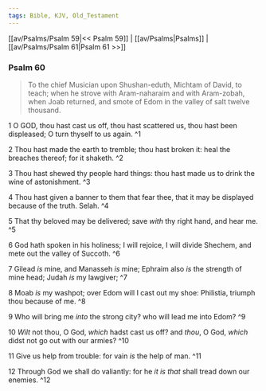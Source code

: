 ```yaml
---
tags: Bible, KJV, Old_Testament
---
```


[[av/Psalms/Psalm 59|<< Psalm 59]] | [[av/Psalms|Psalms]] | [[av/Psalms/Psalm 61|Psalm 61 >>]]

### Psalm 60

> To the chief Musician upon Shushan-eduth, Michtam of David, to teach; when he strove with Aram-naharaim and with Aram-zobah, when Joab returned, and smote of Edom in the valley of salt twelve thousand.

1 O GOD, thou hast cast us off, thou hast scattered us, thou hast been displeased; O turn thyself to us again. ^1

2 Thou hast made the earth to tremble; thou hast broken it: heal the breaches thereof; for it shaketh. ^2

3 Thou hast shewed thy people hard things: thou hast made us to drink the wine of astonishment. ^3

4 Thou hast given a banner to them that fear thee, that it may be displayed because of the truth. Selah. ^4

5 That thy beloved may be delivered; save _with_ thy right hand, and hear me. ^5

6 God hath spoken in his holiness; I will rejoice, I will divide Shechem, and mete out the valley of Succoth. ^6

7 Gilead _is_ mine, and Manasseh _is_ mine; Ephraim also _is_ the strength of mine head; Judah _is_ my lawgiver; ^7

8 Moab _is_ my washpot; over Edom will I cast out my shoe: Philistia, triumph thou because of me. ^8

9 Who will bring me _into_ the strong city? who will lead me into Edom? ^9

10 _Wilt_ not thou, O God, _which_ hadst cast us off? and _thou_, O God, _which_ didst not go out with our armies? ^10

11 Give us help from trouble: for vain _is_ the help of man. ^11

12 Through God we shall do valiantly: for he _it_ _is_ _that_ shall tread down our enemies. ^12
